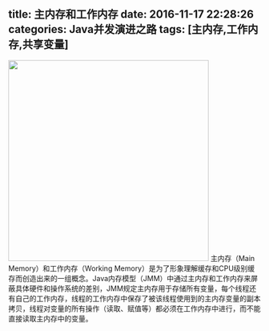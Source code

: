 title: 主内存和工作内存
date: 2016-11-17 22:28:26
categories: Java并发演进之路
tags: [主内存,工作内存,共享变量]
---
<img src="/img/cpu-cache-memory.png" width="400" class="img-topic" />
主内存（Main Memory）和工作内存（Working Memory）是为了形象理解缓存和CPU级别缓存而创造出来的一组概念。Java内存模型（JMM）中通过主内存和工作内存来屏蔽具体硬件和操作系统的差别，JMM规定主内存用于存储所有变量，每个线程还有自己的工作内存，线程的工作内存中保存了被该线程使用到的主内存变量的副本拷贝，线程对变量的所有操作（读取、赋值等）都必须在工作内存中进行，而不能直接读取主内存中的变量。
<!--more-->